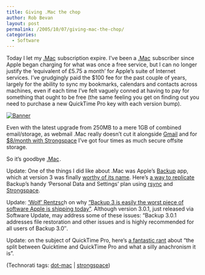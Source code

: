 ```yaml
---
title: Giving .Mac the chop
author: Rob Bevan
layout: post
permalink: /2005/10/07/giving-mac-the-chop/
categories:
  - Software
---
```

Today I let my [.Mac][1]<img alt="" border="0" width="1" height="1" src="http://ad.linksynergy.com/fs-bin/show?id=ahl0p0BaPBE&#038;bids=80901.10000001&#038;type=3&#038;subid=0" /> subscription expire. I&#8217;ve been a [.Mac][1]<img alt="" border="0" width="1" height="1" src="http://ad.linksynergy.com/fs-bin/show?id=ahl0p0BaPBE&#038;bids=80901.10000001&#038;type=3&#038;subid=0" /> subscriber since Apple began charging for what was once a free service, but I can no longer justify the &#8216;equivalent of &pound;5.75 a month&#8217; for Apple&#8217;s suite of Internet services. I&#8217;ve grudgingly paid the $100 fee for the past couple of years, largely for the ability to sync my bookmarks, calendars and contacts across machines, even if each time I&#8217;ve felt vaguely conned at having to pay for something that ought to be free (the same feeling you get on finding out you need to purchase a new QuickTime Pro key with each version bump).

[<img alt="Banner " border="0" src="http://www.mac.com/1/partners/125x60_D_affiliates.gif" />][2]<img alt="" border="0" width="1" height="1" src="http://ad.linksynergy.com/fs-bin/show?id=ahl0p0BaPBE&#038;bids=80901.10000020&#038;type=4&#038;subid=0" />

Even with the latest upgrade from 250MB to a mere 1GB of combined email/storage, as webmail .Mac really doesn&#8217;t cut it alongside [Gmail][3] and for [$8/month with Strongspace][4] I&#8217;ve got four times as much secure offsite storage.

So it&#8217;s goodbye [.Mac][1]<img alt="" border="0" width="1" height="1" src="http://ad.linksynergy.com/fs-bin/show?id=ahl0p0BaPBE&#038;bids=80901.10000001&#038;type=3&#038;subid=0" />.

<p class="update">
  Update: One of the things I did like about .Mac was Apple&#8217;s <a href="http://www.apple.com/downloads/macosx/apple/backup.html">Backup</a> app, which at version 3 was finally <a href="http://www.friday.com/bbum/2005/09/21/backup-3/">worthy of its name</a>. Here&#8217;s <a href="http://www.textsnippets.com/posts/show/189">a way to replicate</a> Backup&#8217;s handy &#8216;Personal Data and Settings&#8217; plan using <a href="http://samba.anu.edu.au/rsync/">rsync</a> and <a href="http://strongspace.com">Strongspace</a>.
</p>

<p class="update">
  Update: <a href="http://rentzsch.com/">&#8216;Wolf&#8217; Rentzsc</a>h on why <a href="http://rentzsch.com/suck/backup3">&#8220;Backup 3 is easily the worst piece of software Apple is shipping today&#8221;</a>. Although version 3.0.1, just released via Software Update, may address some of these issues: &#8220;Backup 3.0.1 addresses file restoration and other issues and is highly recommended for <span class="hilite">all</span> users of Backup 3.0&#8243;.
</p>

<p class="update">
  Update: on the subject of QuickTime Pro, here&#8217;s <a href="http://e-scribe.com/news/120">a fantastic rant</a> about &#8220;the split between Quicktime and QuickTime Pro and what a silly anachronism it is&#8221;.
</p>

<p class="technorati-tags">
  (Technorati tags: <a href="http://technorati.com/tag/flash" rel="dot-mac">dot-mac</a> | <a href="http://technorati.com/tag/strongspace" rel="tag">strongspace</a>)
</p>

 [1]: http://click.linksynergy.com/fs-bin/click?id=ahl0p0BaPBE&offerid=80901.10000001&type=3&subid=0
 [2]: http://click.linksynergy.com/fs-bin/click?id=ahl0p0BaPBE&offerid=80901.10000020&type=4&subid=0
 [3]: mail.google.com
 [4]: http://www.strongspace.com/plans
